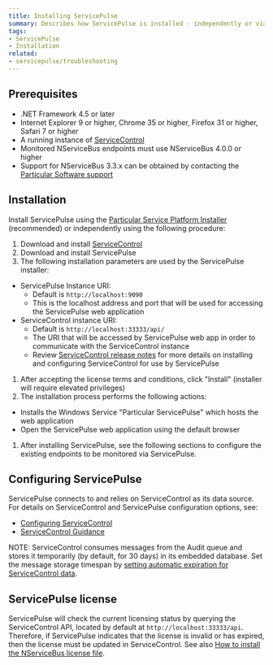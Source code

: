 ```yaml
---
title: Installing ServicePulse
summary: Describes how ServicePulse is installed - independently or via the PlatformInstaller - and its basic requirements
tags:
- ServicePulse
- Installation
related:
- servicepulse/troubleshooting
---
```



## Prerequisites

 * .NET Framework 4.5 or later
 * Internet Explorer 9 or higher, Chrome 35 or higher, Firefox 31 or higher, Safari 7 or higher
 * A running instance of [ServiceControl](/servicecontrol)
 * Monitored NServiceBus endpoints must use NServiceBus 4.0.0 or higher
  * Support for NServiceBus 3.3.x can be obtained by contacting the [Particular Software support](http://particular.net/support)


## Installation

Install ServicePulse using the [Particular Service Platform Installer](/platform/installer) (recommended) or independently using the following procedure:

 1. Download and install [ServiceControl](https://github.com/Particular/ServiceControl/releases)
 1. Download and install ServicePulse
 1. The following installation parameters are used by the ServicePulse installer:
   * ServicePulse Instance URI:
      * Default is `http://localhost:9090`
      * This is the localhost address and port that will be used for accessing the ServicePulse web application
   * ServiceControl instance URI:
      * Default is `http://localhost:33333/api/`
      * The URI that will be accessed by ServicePulse web app in order to communicate with the ServiceControl instance
      * Review [ServiceControl release notes](https://github.com/Particular/ServiceControl/releases) for more details on installing and configuring ServiceControl for use by ServicePulse
 1. After accepting the license terms and conditions, click "Install" (installer will require elevated privileges)
 1. The installation process performs the following actions:
  * Installs the Windows Service "Particular ServicePulse" which hosts the web application
  * Open the ServicePulse web application using the default browser
 1. After installing ServicePulse, see the following sections to configure the existing endpoints to be monitored via ServicePulse.


## Configuring ServicePulse

ServicePulse connects to and relies on ServiceControl as its data source.
For details on ServiceControl and ServicePulse configuration options, see:

* [Configuring ServiceControl](/servicecontrol/creating-config-file.md)
* [ServiceControl Guidance](/servicecontrol)

NOTE: ServiceControl consumes messages from the Audit queue and stores it temporarily (by default, for 30 days) in its embedded database. Set the message storage timespan by [setting automatic expiration for ServiceControl data](/servicecontrol/how-purge-expired-data.md).


## ServicePulse license

ServicePulse will check the current licensing status by querying the ServiceControl API, located by default at `http://localhost:33333/api`. Therefore, if ServicePulse indicates that the license is invalid or has expired, then the license must be updated in ServiceControl. See also [How to install the NServiceBus license file](/nservicebus/licensing/license-management.md).
